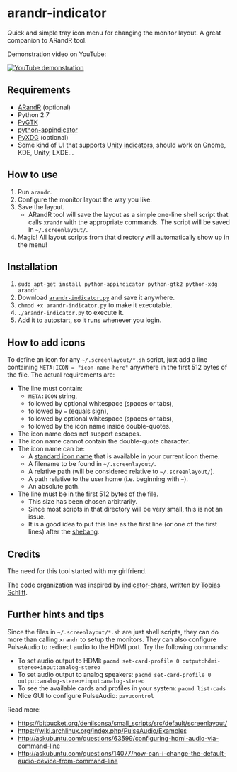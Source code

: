 arandr-indicator
================

Quick and simple tray icon menu for changing the monitor layout. A great companion to ARandR tool.

Demonstration video on YouTube:

[![YouTube demonstration](http://img.youtube.com/vi/xqpF6RrYUmo/0.jpg)](http://youtu.be/xqpF6RrYUmo)


Requirements
------------

* [ARandR](http://christian.amsuess.com/tools/arandr/) (optional)
* Python 2.7
* [PyGTK](http://www.pygtk.org/)
* [python-appindicator](https://launchpad.net/libappindicator)
* [PyXDG](http://freedesktop.org/wiki/Software/pyxdg/) (optional)
* Some kind of UI that supports [Unity indicators](https://unity.ubuntu.com/projects/appindicators/), should work on Gnome, KDE, Unity, LXDE…


How to use
----------

1. Run `arandr`.
2. Configure the monitor layout the way you like.
3. Save the layout.
    * ARandR tool will save the layout as a simple one-line shell script that calls `xrandr` with the appropriate commands. The script will be saved in `~/.screenlayout/`.
4. Magic! All layout scripts from that directory will automatically show up in the menu!


Installation
------------

1. `sudo apt-get install python-appindicator python-gtk2 python-xdg arandr`
2. Download [`arandr-indicator.py`](https://raw.githubusercontent.com/denilsonsa/arandr-indicator/master/arandr-indicator.py) and save it anywhere.
3. `chmod +x arandr-indicator.py` to make it executable.
4. `./arandr-indicator.py` to execute it.
5. Add it to autostart, so it runs whenever you login.


How to add icons
----------------

To define an icon for any `~/.screenlayout/*.sh` script, just add a line containing `META:ICON = "icon-name-here"` anywhere in the first 512 bytes of the file. The actual requirements are:

* The line must contain:
    * `META:ICON` string,
    * followed by optional whitespace (spaces or tabs),
    * followed by `=` (equals sign),
    * followed by optional whitespace (spaces or tabs),
    * followed by the icon name inside double-quotes.
* The icon name does not support escapes.
* The icon name cannot contain the double-quote character.
* The icon name can be:
    * A [standard icon name][icon-naming-spec] that is available in your current icon theme.
    * A filename to be found in `~/.screenlayout/`.
    * A relative path (will be considered relative to `~/.screenlayout/`).
    * A path relative to the user home (i.e. beginning with `~`).
    * An absolute path.
* The line must be in the first 512 bytes of the file.
    * This size has been chosen arbitrarily.
    * Since most scripts in that directory will be very small, this is not an issue.
    * It is a good idea to put this line as the first line (or one of the first lines) after the [shebang][].


Credits
-------

The need for this tool started with my girlfriend.

The code organization was inspired by [indicator-chars](https://github.com/tobyS/indicator-chars), written by [Tobias Schlitt](mailto:toby@php.net).


Further hints and tips
----------------------

Since the files in `~/.screenlayout/*.sh` are just shell scripts, they can do more than calling `xrandr` to setup the monitors. They can also configure PulseAudio to redirect audio to the HDMI port. Try the following commands:

* To set audio output to HDMI: `pacmd set-card-profile 0 output:hdmi-stereo+input:analog-stereo`
* To set audio output to analog speakers: `pacmd set-card-profile 0 output:analog-stereo+input:analog-stereo`
* To see the available cards and profiles in your system: `pacmd list-cads`
* Nice GUI to configure PulseAudio: `pavucontrol`

Read more:

* https://bitbucket.org/denilsonsa/small_scripts/src/default/screenlayout/
* https://wiki.archlinux.org/index.php/PulseAudio/Examples
* http://askubuntu.com/questions/63599/configuring-hdmi-audio-via-command-line
* http://askubuntu.com/questions/14077/how-can-i-change-the-default-audio-device-from-command-line

[shebang]: https://en.wikipedia.org/wiki/Shebang_%28Unix%29
[icon-naming-spec]: http://standards.freedesktop.org/icon-naming-spec/icon-naming-spec-latest.html
